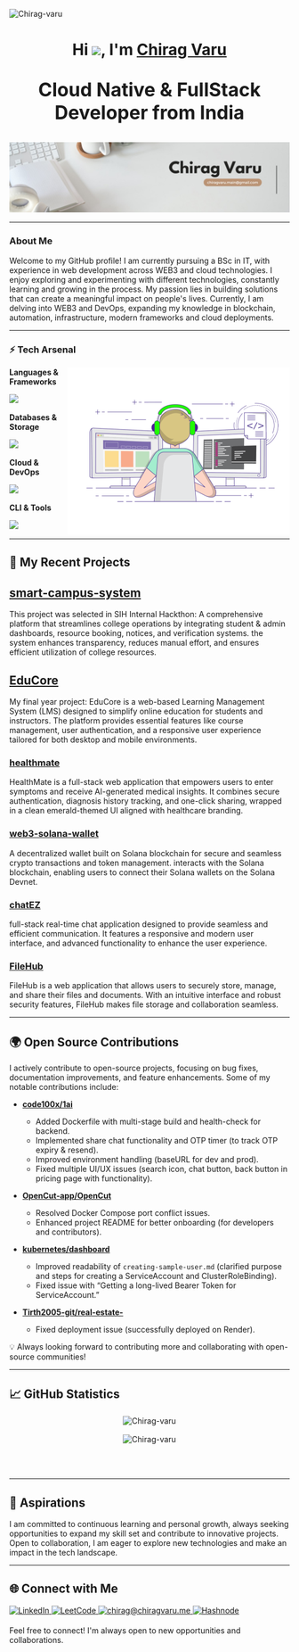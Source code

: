<!-- Profile Views -->
<p align="left">
  <img src="https://komarev.com/ghpvc/?username=Chirag-varu&label=Profile%20views&color=0e75b6&style=flat" alt="Chirag-varu" />
</p>

<h1 align="center">
  Hi <img src="https://github.com/TheDudeThatCode/TheDudeThatCode/blob/master/Assets/Hi.gif" width="29">, I'm 
  <a href="https://chiragvaru.me/">Chirag Varu</a>
  <p style="font-size:1.2em;">Cloud Native & FullStack Developer from India</p>
</h1>

<!-- Master Head Image -->
![MasterHead](1744521015186.jpg)

---
### About Me

Welcome to my GitHub profile! I am currently pursuing a BSc in IT, with experience in web development across WEB3 and cloud technologies. I enjoy exploring and experimenting with different technologies, constantly learning and growing in the process. My passion lies in building solutions that can create a meaningful impact on people's lives. Currently, I am delving into WEB3 and DevOps, expanding my knowledge in blockchain, automation, infrastructure, modern frameworks and cloud deployments.

---
<h3>⚡ Tech Arsenal</h3>

<img align="right" alt="Coding" width="400" src="https://raw.githubusercontent.com/devSouvik/devSouvik/master/gif3.gif">

<div align="left">

**Languages & Frameworks**  
<p>
  <img src="https://skillicons.dev/icons?i=js,ts,react,nextjs,redux,nestjs,nodejs,express,python,vite,tailwind,kafka&perline=8" />
</p>

**Databases & Storage**  
<p> 
  <img src="https://skillicons.dev/icons?i=postgresql,mongodb,redis,supabase,prisma,mysql&perline=7" /> 
</p>

**Cloud & DevOps**  
<p>
  <img src="https://skillicons.dev/icons?i=aws,vercel,cloudflare,docker,kubernetes,git,github,postman,figma&perline=8" />
</p>

**CLI & Tools**  
<p>
  <img src="https://skillicons.dev/icons?i=linux,bash,powershell,vscode&perline=8" />
</p>

</div>

---
## 🚀 My Recent Projects 

## **[smart-campus-system](https://github.com/Chirag-varu/smart-campus-system)**
This project was selected in SIH Internal Hackthon: A comprehensive platform that streamlines college operations by integrating student & admin dashboards, resource booking, notices, and verification systems. the system enhances transparency, reduces manual effort, and ensures efficient utilization of college resources. 

## **[EduCore](https://github.com/Chirag-varu/EduCore)**
My final year project: EduCore is a web-based Learning Management System (LMS) designed to simplify online education for students and instructors. The platform provides essential features like course management, user authentication, and a responsive user experience tailored for both desktop and mobile environments. 

### **[healthmate](https://github.com/Chirag-varu/healthmate)**
HealthMate is a full-stack web application that empowers users to enter symptoms and receive AI-generated medical insights. It combines secure authentication, diagnosis history tracking, and one-click sharing, wrapped in a clean emerald-themed UI aligned with healthcare branding. 

### **[web3-solana-wallet](https://github.com/Chirag-varu/web3-solana-wallet)**
A decentralized wallet built on Solana blockchain for secure and seamless crypto transactions and token management. interacts with the Solana blockchain, enabling users to connect their Solana wallets on the Solana Devnet. 

### **[chatEZ](https://github.com/Chirag-varu/chatEZ)**
full-stack real-time chat application designed to provide seamless and efficient communication. It features a responsive and modern user interface, and advanced functionality to enhance the user experience. 

### **[FileHub](https://github.com/Chirag-varu/filehub)**
FileHub is a web application that allows users to securely store, manage, and share their files and documents. With an intuitive interface and robust security features, FileHub makes file storage and collaboration seamless. 

---
## 🌍 Open Source Contributions

I actively contribute to open-source projects, focusing on bug fixes, documentation improvements, and feature enhancements. Some of my notable contributions include:

- **[code100x/1ai](https://github.com/code100x/1ai)**
  - Added Dockerfile with multi-stage build and health-check for backend.  
  - Implemented share chat functionality and OTP timer (to track OTP expiry & resend).  
  - Improved environment handling (baseURL for dev and prod).  
  - Fixed multiple UI/UX issues (search icon, chat button, back button in pricing page with functionality).  

- **[OpenCut-app/OpenCut](https://github.com/OpenCut-app/OpenCut)**  
  - Resolved Docker Compose port conflict issues.  
  - Enhanced project README for better onboarding (for developers and contributors).  

- **[kubernetes/dashboard](https://github.com/kubernetes/dashboard)**  
  - Improved readability of `creating-sample-user.md` (clarified purpose and steps for creating a ServiceAccount and ClusterRoleBinding).  
  - Fixed issue with “Getting a long-lived Bearer Token for ServiceAccount.”  

- **[Tirth2005-git/real-estate-](https://github.com/Tirth2005-git/real-estate-)**  
  - Fixed deployment issue (successfully deployed on Render).  

💡 Always looking forward to contributing more and collaborating with open-source communities!

---
## 📈 GitHub Statistics
<p align="center">
    <img align="center" src="https://github-readme-stats.vercel.app/api?username=Chirag-varu&theme=github_dark&show_icons=true&locale=en" alt="Chirag-varu" />
</p>
<p align="center">
    <img align="center" src="https://github-readme-streak-stats.herokuapp.com/?user=Chirag-varu&theme=github-dark-blue" alt="Chirag-varu" />
</p>
<br><br>

---
## 🚀 Aspirations
I am committed to continuous learning and personal growth, always seeking opportunities to expand my skill set and contribute to innovative projects. Open to collaboration, I am eager to explore new technologies and make an impact in the tech landscape.

---
## 🌐 Connect with Me

<div>
  <a href="https://www.linkedin.com/in/chiragvaru03/" target="_blank">
    <img src="https://img.shields.io/badge/LinkedIn-%231E77B5.svg?&style=for-the-badge&logo=linkedin&logoColor=white" alt="LinkedIn" style="margin-bottom: 5px;" />
  </a>
  <a href="https://leetcode.com/u/varu_chirag/" target="_blank">
    <img src="https://img.shields.io/badge/LeetCode-FFA116?style=for-the-badge&logo=leetcode&logoColor=white" alt="LeetCode" style="margin-bottom: 5px;" />
  </a>
  <a href="mailto:chirag@chiragvaru.me" target="_blank">
    <img src="https://img.shields.io/badge/Email-D14836?style=for-the-badge&logo=gmail&logoColor=white" alt="chirag@chiragvaru.me" style="margin-bottom: 5px;" />
  </a>
  <a href="https://hashnode.com/@Chirag-varu" target="_blank">
    <img src="https://img.shields.io/badge/Hashnode-%2300C1D4.svg?&style=for-the-badge&logo=hashnode&logoColor=white" alt="Hashnode" style="margin-bottom: 5px;" />
  </a>
</div>

Feel free to connect! I'm always open to new opportunities and collaborations.

<!---
<img src="https://user-images.githubusercontent.com/74038190/212284100-561aa473-3905-4a80-b561-0d28506553ee.gif" width="1200">
--->

<!---
Chirag-varu/Chirag-varu is a ✨ special ✨ repository because its `README.md` (this file) appears on your GitHub profile.
You can click the Preview link to take a look at your changes.
--->
